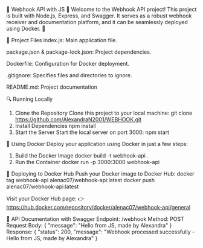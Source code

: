 🚀 Webhook API with JS 📡
Welcome to the Webhook API project! This project is built with Node.js, Express, and Swagger. It serves as a robust webhook receiver and documentation platform, and it can be seamlessly deployed using Docker. 🎯

📝 Project Files
index.js: Main application file.

package.json & package-lock.json: Project dependencies.

Dockerfile: Configuration for Docker deployment.

.gitignore: Specifies files and directories to ignore.

README.md: Project documentation

🔍 Running Locally
1. Clone the Repository
Clone this project to your local machine:
git clone https://github.com/AlexandraN2001/WEBHOOK.git
2. Install Dependencies
npm install
3. Start the Server
Start the local server on port 3000:
npm start

🐳 Using Docker
Deploy your application using Docker in just a few steps:
1. Build the Docker Image
   docker build -t webhook-api .
2. Run the Container
docker run -p 3000:3000 webhook-api

🎯 Deploying to Docker Hub
Push your Docker image to Docker Hub:
docker tag webhook-api alenac07/webhook-api:latest
docker push alenac07/webhook-api:latest

Visit your Docker Hub page:
👉 https://hub.docker.com/repository/docker/alenac07/webhook-api/general

📜 API Documentation with Swagger
Endpoint: /webhook
Method: POST
Request Body:
{
  "message": "Hello from JS, made by Alexandra"
}
Response:
{
  "status": 200,
  "message": "Webhook processed successfully - Hello from JS, made by Alexandra"
}





